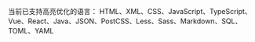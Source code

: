 当前已支持高亮优化的语言：
HTML、XML、CSS、JavaScript、TypeScript、Vue、React、Java、JSON、PostCSS、Less、Sass、Markdown、SQL、TOML、YAML
